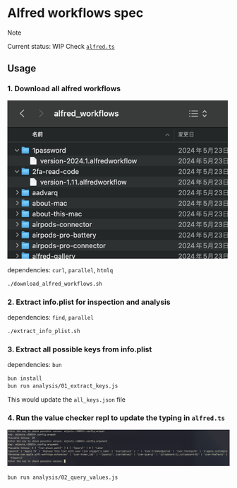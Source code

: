 # Alfred workflows spec

> [!NOTE]
> Current status: WIP
> Check [`alfred.ts`](./alfred.ts)

## Usage

### 1. Download all alfred workflows

<img alt="downloaded" src="./docs/images/downloaded.png" width="500">

dependencies: `curl`, `parallel`, `htmlq`

```bash
./download_alfred_workflows.sh
```

### 2. Extract info.plist for inspection and analysis

dependencies: `find`, `parallel`

```bash
./extract_info_plist.sh
```

### 3. Extract all possible keys from info.plist

dependencies: `bun`

```bash
bun install
bun run analysis/01_extract_keys.js
```

This would update the `all_keys.json` file

### 4. Run the value checker repl to update the typing in `alfred.ts`

![downloaded](./docs/images/repl.png)

```bash
bun run analysis/02_query_values.js
```
